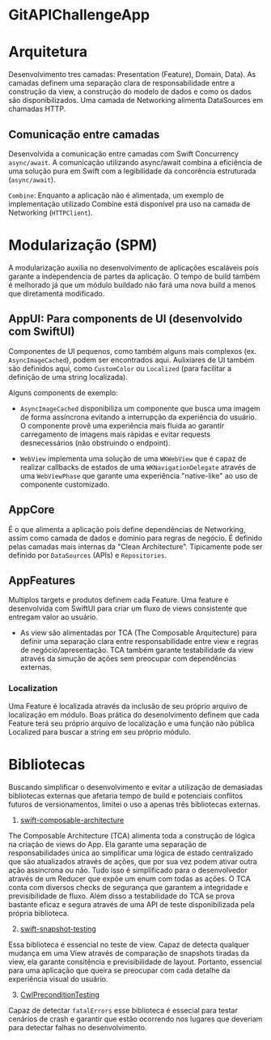 # GitAPIChallengeApp

# Arquitetura
Desenvolvimento tres camadas: Presentation (Feature), Domain, Data). As camadas definem uma separação clara de responsabilidade entre a construção da view, a construção do modelo de dados e como os dados são disponibilizados. Uma camada de Networking alimenta DataSources em chamadas HTTP.

## Comunicação entre camadas
Desenvolvida a comunicação entre camadas  com Swift Concurrency `async/await`. A comunicação utilizando async/await combina a eficiência de uma solução pura em Swift com a legibilidade da concorência estruturada (`async/await`).

`Combine`: Enquanto a aplicação não é alimentada, um exemplo de implementação utilizado Combine está disponível pra uso na camada de Networking (`HTTPClient`).

# Modularização (SPM)
A modularização auxilia no desenvolvimento de aplicações escaláveis pois garante a independencia de partes da aplicação. O tempo de build também é melhorado já que um módulo buildado não fará uma nova build a menos que diretamenta modificado.

## AppUI: Para components de UI (desenvolvido com SwiftUI)
Componentes de UI pequenos, como também alguns mais complexos (ex. `AsyncImageCached`), podem ser encontrados  aqui. Aulixiares de UI também são definidos aqui, como `CustomColor` ou `Localized` (para facilitar a definição de uma string localizada).

Alguns components de exemplo:

- `AsyncImageCached` disponibiliza um componente que busca uma imagem de forma assíncrona evitando a interrupção da experiência do usuário. O componente provê uma experiência mais fluida ao garantir carregamento de imagens mais rápidas e evitar requests desnecessários (não obstruindo o endpoint).

- `WebView` implementa uma solução de uma `WKWebView` que é capaz de realizar callbacks de estados de uma `WKNavigationDelegate` através de uma `WebViewPhase` que garante uma experiência "native-like" ao uso de componente customizado.

## AppCore
É o que alimenta a aplicação pois define dependências de Networking, assim como camada de dados e domínio para regras de negócio. É definido pelas camadas mais internas da "Clean Architecture". Tipicamente pode ser definido por `DataSources` (APIs) e `Repositories`.

## AppFeatures
Multiplos targets e produtos definem cada Feature. Uma feature é desenvolvida com SwiftUI para criar um fluxo de views consistente que entregam valor ao usuário.
        
- As view são alimentadas por TCA (The Composable Arquitecture) para definir uma separação clara entre responsabilidade entre view e regras de negócio/apresentação. TCA também garante testabilidade da view através da simução de ações sem preocupar com dependências externas.

### Localization
Uma Feature é localizada através da inclusão de seu próprio arquivo de localização em módulo. Boas prática do desenolvimento definem que cada Feature terá seu próprio arquivo de localização e uma função não pública Localized para buscar a string em seu próprio módulo.

# Bibliotecas
Buscando simplificar o desenvolvimento e evitar a utilização de demasiadas bibliotecas externas que afetaria tempo de build e potenciais conflitos futuros de versionamentos, limitei o uso a apenas três bibliotecas externas.

1) [swift-composable-architecture](https://github.com/pointfreeco/swift-composable-architecture.git)

The Composable Architecture (TCA) alimenta toda a construção de lógica na criação de views do App. Ela garante uma separação de responsabilidades única ao simplificar uma lógica de estado centralizado que são atualizados através de ações, que por sua vez podem ativar outra ação assincrona ou não. Tudo isso é simplificado para o desenvolvedor através de um Reducer que expõe um enum com todas as ações. O TCA conta com diversos checks de segurança que garantem a integridade e previsibilidade de fluxo. Além disso a testabilidade do TCA se prova bastante eficaz e segura através de uma API de teste disponibilizada pela própria biblioteca.

2) [swift-snapshot-testing](https://github.com/pointfreeco/swift-snapshot-testing.git)

Essa biblioteca é essencial no teste de view. Capaz de detecta qualquer mudança em uma View através de comparação de snapshots tiradas da view, ela garante consitência e previsibilidade de layout. Portanto, essencial para uma aplicação que queira se preocupar com cada detalhe da experiência visual do usuário.

3) [CwlPreconditionTesting](https://github.com/mattgallagher/CwlPreconditionTesting.git)

Capaz de detectar `fatalErrors` esse biblioteca é essecial para testar cenários de crash e garantir que estão ocorrendo nos lugares que deveriam para detectar falhas no desenvolvimento.